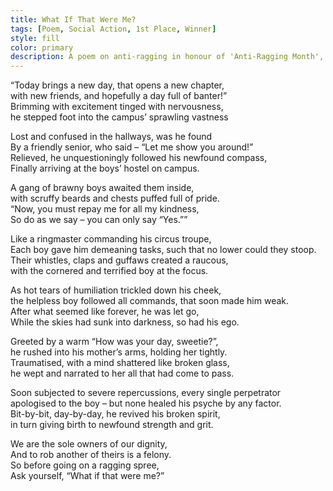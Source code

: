 ```yaml
---
title: What If That Were Me?
tags: [Poem, Social Action, 1st Place, Winner]
style: fill
color: primary
description: A poem on anti-ragging in honour of 'Anti-Ragging Month', for which I won 1st Place in an intra-collegiate contest!
---
```


“Today brings a new day, that opens a new chapter,<br>
with new friends, and hopefully a day full of banter!”<br>
Brimming with excitement tinged with nervousness,<br>
he stepped foot into the campus’ sprawling vastness<br>

Lost and confused in the hallways, was he found<br>
By a friendly senior, who said – “Let me show you around!”<br>
Relieved, he unquestioningly followed his newfound compass,<br>
Finally arriving at the boys’ hostel on campus.<br>

A gang of brawny boys awaited them inside,<br>
with scruffy beards and chests puffed full of pride.<br>
“Now, you must repay me for all my kindness,<br>
So do as we say – you can only say “Yes.””<br>

Like a ringmaster commanding his circus troupe,<br>
Each boy gave him demeaning tasks, such that no lower could they stoop.<br>
Their whistles, claps and guffaws created a raucous,<br>
with the cornered and terrified boy at the focus.<br>

As hot tears of humiliation trickled down his cheek,<br>
the helpless boy followed all commands, that soon made him weak.<br>
After what seemed like forever, he was let go,<br>
While the skies had sunk into darkness, so had his ego.<br>

Greeted by a warm “How was your day, sweetie?”,<br>
he rushed into his mother’s arms, holding her tightly.<br>
Traumatised, with a mind shattered like broken glass,<br>
he wept and narrated to her all that had come to pass.<br>

Soon subjected to severe repercussions, every single perpetrator<br>
apologised to the boy – but none healed his psyche by any factor.<br>
Bit-by-bit, day-by-day, he revived his broken spirit,<br>
in turn giving birth to newfound strength and grit.<br>

We are the sole owners of our dignity,<br>
And to rob another of theirs is a felony.<br>
So before going on a ragging spree,<br>
Ask yourself, “What if that were me?”<br>